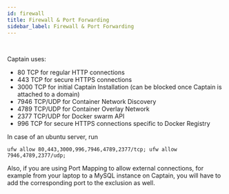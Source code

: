 ```yaml
---
id: firewall
title: Firewall & Port Forwarding
sidebar_label: Firewall & Port Forwarding
---
```


<br/>


Captain uses:
- 80   TCP for regular HTTP connections
- 443  TCP for secure HTTPS connections
- 3000 TCP for initial Captain Installation (can be blocked once Captain is attached to a domain)
- 7946 TCP/UDP for Container Network Discovery
- 4789 TCP/UDP for Container Overlay Network
- 2377 TCP/UDP for Docker swarm API
- 996  TCP for secure HTTPS connections specific to Docker Registry

In case of an ubuntu server, run 

```
ufw allow 80,443,3000,996,7946,4789,2377/tcp; ufw allow 7946,4789,2377/udp;
```

Also, if you are using Port Mapping to allow external connections, for example from your laptop to a MySQL instance on Captain, you will have to add the corresponding port to the exclusion as well.
